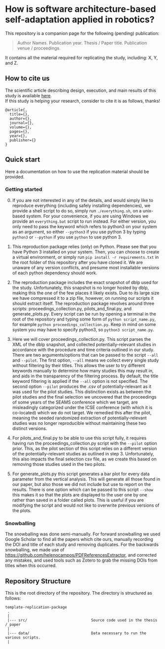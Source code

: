 # How is software architecture-based self-adaptation applied in robotics?
This repository is a companion page for the following (pending) publication:
> Author Names. Publication year. Thesis / Paper title. Publication venue / proceedings.

It contains all the material required for replicating the study, including: X, Y, and Z.

## How to cite us
The scientific article describing design, execution, and main results of this study is available [here](https://www.google.com).<br> 
If this study is helping your research, consider to cite it is as follows, thanks!

```
@article{,
  title={},
  author={},
  journal={},
  volume={},
  pages={},
  year={},
  publisher={}
}
```

## Quick start
Here a documentation on how to use the replication material should be provided.


### Getting started
0. If you are not interested in any of the details, and would simply like to reproduce everything (including safely installing dependencies), we provide a shell script to do so, simply run `./everything.sh`, on a unix-based system. For your convenience, if you are using Windows we provide an `everything.bat` script to run instead. For either version, you only need to pass the keyword which refers to python3 on your system as an argument, so either `--python3` if you use python 3 by typing `python3` or `--python` if you use `python` to use python 3. 

1. This reproduction package relies (only) on Python. Please see that you have Python 3 installed on your system. Then, you can choose to create a virtual environment, or simply run  `pip install -r requirements.txt` in the root folder of this repository after you have cloned it. We are unaware of any version conflicts, and presume most installable versions of each python dependency should work.



2. The reproduction package includes the exact snapshot of dblp used for the study. Unfortunately, this snapshot is no longer hosted by dblp, making this the one of the few places it likely exists. Due to its large size we have compressed it to a zip file, however, on running our scripts it should extract itself. The reproduction package revolves around three scripts: proceedings_collection.py, pilots_and_final.py, and generate_plots.py. Every script can be run by opening a terminal in the root of the repository and typing some form of `python script_name.py`, for example `python proceedings_collection.py`. Keep in mind on some system you may have to specify python3, so `python3 script_name.py`.

3. Here we will cover proceedings_collection.py. This script parses the XML of the dblp snapshot, and collected potentially-relevant studies in accordance with the procedure and time criteria outlined in our study. There are two arguments/options that can be passed to the script `--all` and `--pilot`. The first option, `--all` means we collect every single study without filtering by their titles. This allows the user to try different keywords manually to determine how many studies this may result in, and aids in the transparency of the filtering process. By default, the title keyword filtering is applied if the `--all` option is not specified. The second option `--pilot` produces the .csv of potentially-relevant as it was used for the pilot studies. This distinction exists as between the pilot studies and the final selection we uncovered that the proceedings of some years of the SEAMS conference which we target, are misleadingly categorized under the ICSE conference (with which it is co-located) which we do not target. We remedied this after the pilot, meaning the seeded randomized extraction of potentially-relevant studies was no longer reproducible without maintaining these two distinct versions.

4. For pilots_and_final.py to be able to use this script fully, it requires having run the proceedings_collection.py script with the `--pilot` option prior. This, as the pilot section of this script relies on a different version of the potentially-relevant studies as outlined in step 3. Unfortunately, this also impacts the final selection csv file, as we create this based on removing those studies used in the two pilots.

5. For generate_plots.py this script generates a bar plot for every data parameter from the vertical analysis. This will generate all those found in our paper, but also those we did not include but use to report on the results. There is one option which can be passed to this script `--show` this makes it so that the plots are displayed to the user one by one rather than saved in a folder called plots. This is useful if you are modifying the script and would not like to overwrite previous versions of the plots.

### Snowballing
The snowballing was done semi-manually. For forward snowballing we used Google Scholar to find all the papers which cite ours, manually recording the DOI and title of each study and removing duplicates.
For the backwards snowballing, we made use of https://github.com/helenocampos/PDFReferencesExtractor, and corrected any mistakes, and used tools such as Zotero to grab the missing DOIs from titles when this occurred. 

## Repository Structure
This is the root directory of the repository. The directory is structured as follows:

    template-replication-package
     .
     |
     |--- src/                             Source code used in the thesis / paper
     |
     |--- data/                            Data necessary to run the various scripts.
     |              
  


<!-- ## Replication package naming convention
The final name of this repository, as appearing in the published article, should be formatted according to the following naming convention:
`<short conference/journal name>-<yyyy>-<semantic word>-<semantic word>-rep-pkg`

For example, the repository of a research published at the International conference on ICT for Sustainability (ICT4S) in 2022, which investigates cloud tactics would be named `ICT4S-2022-cloud-tactics-rep-pkg` -->
